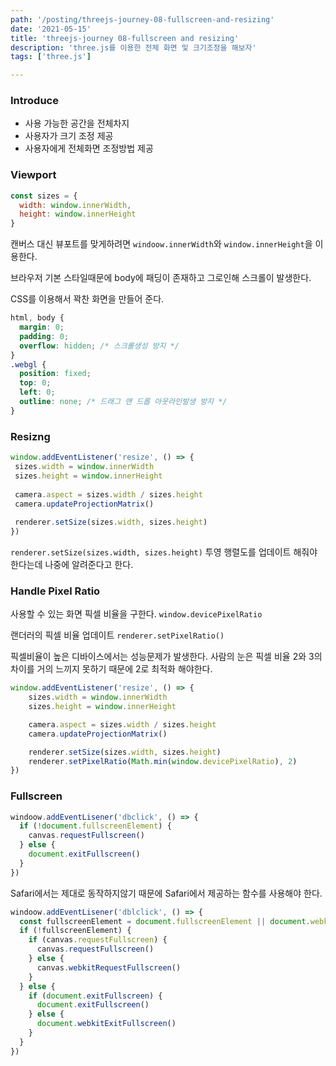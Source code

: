 ```yaml
---
path: '/posting/threejs-journey-08-fullscreen-and-resizing'
date: '2021-05-15'
title: 'threejs-journey 08-fullscreen and resizing'
description: 'three.js를 이용한 전체 화면 및 크기조정을 해보자'
tags: ['three.js']

---
```


### Introduce

- 사용 가능한 공간을 전체차지
- 사용자가 크기 조정 제공
- 사용자에게 전체화면 조정방법 제공



### Viewport

```javascript
const sizes = {
  width: window.innerWidth,
  height: window.innerHeight
}
```

캔버스 대신 뷰포트를 맞게하려면 `windoow.innerWidth`와 `window.innerHeight`을 이용한다.

브라우저 기본 스타일때문에 body에 패딩이 존재하고 그로인해 스크롤이 발생한다.

CSS를 이용해서 꽉찬 화면을 만들어 준다.

```css
html, body {
  margin: 0;
  padding: 0;
  overflow: hidden; /* 스크롤생성 방지 */
}
.webgl {
  position: fixed;
  top: 0;
  left: 0;
  outline: none; /* 드래그 앤 드롭 아웃라인발생 방지 */
}
```



### Resizng

 ```javascript
window.addEventListener('resize', () => {
  sizes.width = window.innerWidth
  sizes.height = window.innerHeight
  
  camera.aspect = sizes.width / sizes.height
  camera.updateProjectionMatrix()
  
  renderer.setSize(sizes.width, sizes.height)
})
 ```

`renderer.setSize(sizes.width, sizes.height)` 투영 행렬도를 업데이트 해줘야 한다는데 나중에 알려준다고 한다.



### Handle Pixel Ratio

사용할 수 있는 화면 픽셀 비율을 구한다. `window.devicePixelRatio` 

랜더러의 픽셀 비율 업데이트 `renderer.setPixelRatio()`

픽셀비율이 높은 디바이스에서는 성능문제가 발생한다. 사람의 눈은 픽셀 비율 2와 3의 차이를 거의 느끼지 못하기 때문에 2로 최적화 해야한다.

```javascript
window.addEventListener('resize', () => {
    sizes.width = window.innerWidth
    sizes.height = window.innerHeight

    camera.aspect = sizes.width / sizes.height
    camera.updateProjectionMatrix()

    renderer.setSize(sizes.width, sizes.height)
    renderer.setPixelRatio(Math.min(window.devicePixelRatio), 2)
})
```



### Fullscreen

```javascript
windoow.addEventLisener('dbclick', () => {
  if (!document.fullscreenElement) {
    canvas.requestFullscreen()
  } else {
    document.exitFullscreen()
  }
})
```

Safari에서는 제대로 동작하지않기 때문에 Safari에서 제공하는 함수를 사용해야 한다.

```javascript
windoow.addEventLisener('dblclick', () => {
  const fullscreenElement = document.fullscreenElement || document.webkitFullscreenElement
  if (!fullscreenElement) {
    if (canvas.requestFullscreen) {
      canvas.requestFullscreen()
    } else {
      canvas.webkitRequestFullscreen()
    }
  } else {
    if (document.exitFullscreen) {
      document.exitFullscreen()
    } else {
      document.webkitExitFullscreen()
    }
  }
})
```

